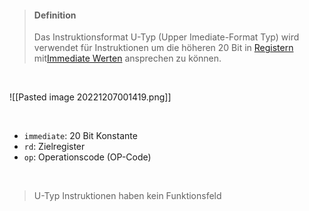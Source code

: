 >#### Definition
>
>Das Instruktionsformat U-Typ (Upper Imediate-Format Typ) wird verwendet für Instruktionen um die höheren 20 Bit in [Registern](../RISC-V%20Register.md) mit[Immediate Werten](../RISC-V%20Speicher.md) ansprechen zu können.

<br>

![[Pasted image 20221207001419.png]]

<br>

- `immediate`: 20 Bit Konstante
- `rd`: Zielregister
- `op`: Operationscode (OP-Code)

<br>

>U-Typ Instruktionen haben kein Funktionsfeld


